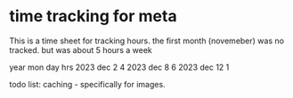# time tracking for meta

This is a time sheet for tracking hours. the first month (novemeber) was no tracked. but was about 5 hours a week

year    mon day hrs
2023    dec 2   4
2023    dec 8   6
2023    dec 12  1

todo list:
    caching - specifically for images.
